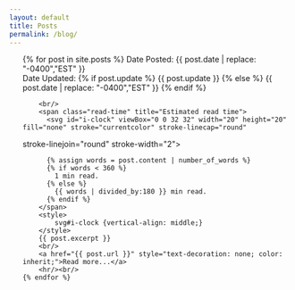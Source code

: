 ```yaml
---
layout: default
title: Posts 
permalink: /blog/
---
```


<ul>
	{% for post in site.posts %}
		Date Posted: {{ post.date | replace: "-0400","EST" }}
		<br/>
		Date Updated: {% if post.update %} {{ post.update }} {% else %} {{ post.date | replace: "-0400","EST" }} {% endif %}

		<br/>
		<span class="read-time" title="Estimated read time">
		  <svg id="i-clock" viewBox="0 0 32 32" width="20" height="20" fill="none" stroke="currentcolor" stroke-linecap="round" 
  stroke-linejoin="round" stroke-width="2"><circle cx="16" cy="16" r="14" /><path d="M16 8 L16 16 20 20" /></svg>       

		  {% assign words = post.content | number_of_words %}
		  {% if words < 360 %}
		    1 min read.
		  {% else %}
		    {{ words | divided_by:180 }} min read.
		  {% endif %}
		</span>
		<style>
		    svg#i-clock {vertical-align: middle;}
		</style>
		{{ post.excerpt }}
		<br/>
		<a href="{{ post.url }}" style="text-decoration: none; color: inherit;">Read more...</a>
		<hr/><br/>
	{% endfor %}
</ul>
